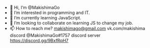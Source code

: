 - 👋 Hi, I’m @MakishimaGo
- 👀 I’m interested in programming and IT.
- 🌱 I’m currently learning JavaScript.
- 💞️ I’m looking to collaborate on learning JS to change my job.
- 📫 How to reach me?
      makishimago@gmail.com
      vk.com/makishima
      discord @MakishimaGo#1757
      discord server https://discord.gg/9BxfRpH7

<!---
MakishimaGo/MakishimaGo is a ✨ special ✨ repository because its `README.md` (this file) appears on your GitHub profile.
You can click the Preview link to take a look at your changes.
--->
